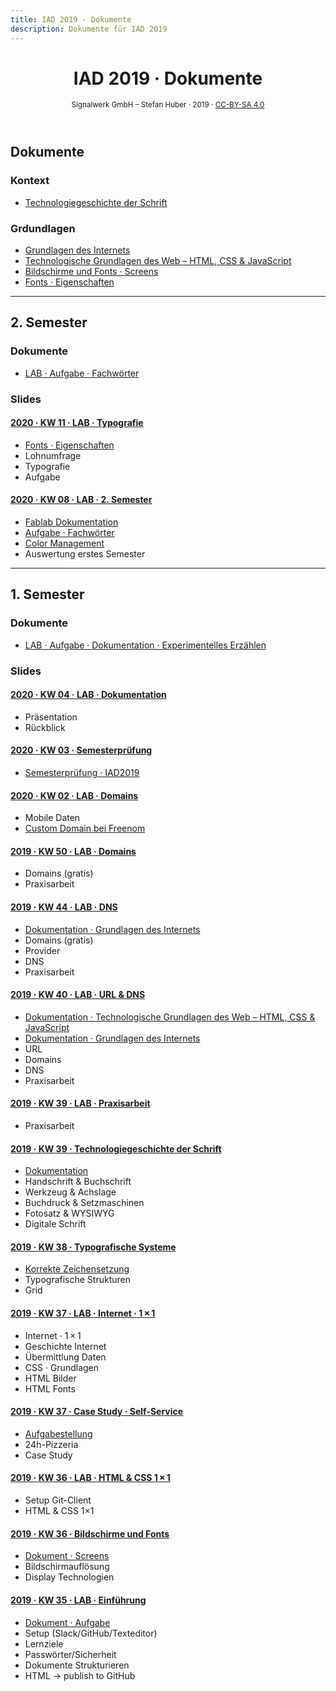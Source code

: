 ```yaml
---
title: IAD 2019 · Dokumente
description: Dokumente für IAD 2019
---
```


<header>

# IAD 2019 · Dokumente

<small>Signalwerk GmbH – Stefan Huber · 2019 · [CC-BY-SA 4.0](https://creativecommons.org/licenses/by-sa/4.0/)</small>

</header>


<!--
#### Dokumentation

* [Internet · Grundlagen](/grundlagen/)
* [Fonts · Eigenschaften](/font-anatomy/)
* [Fonts · Verwendung](/font-use/)
* [Fonts · Darstellung](/font-rendering/)
* [Screens](/screens/)
* [Interaktion · Navigation](/navigation/)
* [Technologiegeschichte der Schrift](/font-technology/)
* [Lokalisierung · Internationalisierung](/global-content/)

-->


## Dokumente

### Kontext
* [Technologiegeschichte der Schrift](https://signalwerk.github.io/learn.interaction/articles/font-history)

### Grdundlagen
* [Grundlagen des Internets](https://signalwerk.github.io/learn.interaction/articles/internet-technology/)
* [Technologische Grundlagen des Web – HTML, CSS & JavaScript](https://signalwerk.github.io/learn.interaction/articles/basic-technology/)
* [Bildschirme und Fonts · Screens](https://signalwerk.github.io/learn.interaction/articles/screens/)
* [Fonts · Eigenschaften](https://signalwerk.github.io/learn.interaction/articles/font-anatomy/)

---

## 2. Semester

### Dokumente

* [LAB · Aufgabe · Fachwörter](./exercise-type-terms/)

### Slides


<div class='slide-list'>

#### [2020 · KW 11 · LAB · Typografie](https://signalwerk.github.io/IAD.LAB.SLD/data/2020/KW11-2019/)
* [Fonts · Eigenschaften](https://signalwerk.github.io/learn.interaction/articles/font-anatomy/)
* Lohnumfrage
* Typografie
* Aufgabe


#### [2020 · KW 08 · LAB · 2. Semester](https://signalwerk.github.io/IAD.LAB.SLD/data/2020/KW08-2019/)
* [Fablab Dokumentation](./typesetting-infos/)
* [Aufgabe · Fachwörter](./exercise-type-terms/)
* [Color Management](https://signalwerk.github.io/publisher/colors/)
* Auswertung erstes Semester


</div>

---

## 1. Semester
### Dokumente
* [LAB · Aufgabe · Dokumentation · Experimentelles Erzählen](./exercise-exp-story/)

### Slides

<div class='slide-list'>


#### [2020 · KW 04 · LAB · Dokumentation](https://signalwerk.github.io/IAD.LAB.SLD/data/2020/KW04-2019/)
* Präsentation
* Rückblick



#### [2020 · KW 03 · Semesterprüfung](https://signalwerk.github.io/IAD.LAB.SLD/data/2020/KW03-2019/)
* [Semesterprüfung · IAD2019](./excercise-first-semester/)



#### [2020 · KW 02 · LAB · Domains](https://signalwerk.github.io/IAD.LAB.SLD/data/2020/KW02-2019/)
* Mobile Daten
* [Custom Domain bei Freenom](./freenom/)



#### [2019 · KW 50 · LAB · Domains](https://signalwerk.github.io/IAD.LAB.SLD/data/2019/KW50-2019/)
* Domains (gratis)
* Praxisarbeit


#### [2019 · KW 44 · LAB · DNS](https://signalwerk.github.io/IAD.LAB.SLD/data/2019/KW44-2019/)
* [Dokumentation · Grundlagen des Internets](https://signalwerk.github.io/learn.interaction/articles/internet-technology/)
* Domains (gratis)
* Provider
* DNS
* Praxisarbeit


#### [2019 · KW 40 · LAB · URL & DNS](https://signalwerk.github.io/IAD.LAB.SLD/data/2019/KW40-2019/)
* [Dokumentation · Technologische Grundlagen des Web – HTML, CSS & JavaScript](https://signalwerk.github.io/learn.interaction/articles/basic-technology/)
* [Dokumentation · Grundlagen des Internets](https://signalwerk.github.io/learn.interaction/articles/internet-technology/)
* URL
* Domains
* DNS
* Praxisarbeit


#### [2019 · KW 39 · LAB · Praxisarbeit](https://signalwerk.github.io/IAD.LAB.SLD/data/2019/KW39-2019/)
* Praxisarbeit


#### [2019 · KW 39 · Technologiegeschichte der Schrift](https://signalwerk.github.io/IAD.LAB.SLD/data/2019/KW39-font-technology/)

* [Dokumentation](https://signalwerk.github.io/learn.interaction/articles/font-history/)
* Handschrift & Buchschrift
* Werkzeug & Achslage
* Buchdruck & Setzmaschinen
* Fotosatz & WYSIWYG
* Digitale Schrift



#### [2019 · KW 38 · Typografische Systeme](https://signalwerk.github.io/IAD.LAB.SLD/data/2019/KW38-IAD2019-TypeSystem/)

* [Korrekte Zeichensetzung](https://webtypo.signalwerk.ch/)
* Typografische Strukturen
* Grid




#### [2019 · KW 37 · LAB · Internet · 1 × 1](https://signalwerk.github.io/IAD.LAB.SLD/data/2019/KW37-2019/)

* Internet · 1 × 1
* Geschichte Internet
* Übermittlung Daten
* CSS · Grundlagen
* HTML Bilder
* HTML Fonts
<!-- * [Task · Telegraf](./task-telegraph-isdn) -->



#### [2019 · KW 37 · Case Study · Self-Service](https://signalwerk.github.io/IAD.LAB.SLD/data/2019/KW37-case-study/)

* [Aufgabestellung](https://github.com/logrinto/IAD2017-2019.self-service)
* 24h-Pizzeria
* Case Study


#### [2019 · KW 36 · LAB · HTML & CSS 1 × 1](https://signalwerk.github.io/IAD.LAB.SLD/data/2019/KW36-2019/)
* Setup Git-Client
* HTML & CSS 1×1

#### [2019 · KW 36 · Bildschirme und Fonts](https://signalwerk.github.io/IAD.LAB.SLD/data/2019/KW36-2019-screens/)
* [Dokument · Screens](https://signalwerk.github.io/learn.interaction/articles/screens/)
* Bildschirmauflösung
* Display Technologien



#### [2019 · KW 35 · LAB · Einführung](https://signalwerk.github.io/IAD.LAB.SLD/data/2019/KW35/)
* [Dokument · Aufgabe](./exercise-exp-story/)
* Setup (Slack/GitHub/Texteditor)
* Lernziele
* Passwörter/Sicherheit
* Dokumente Strukturieren
* HTML → publish to GitHub





</div>




<br>
<br>
